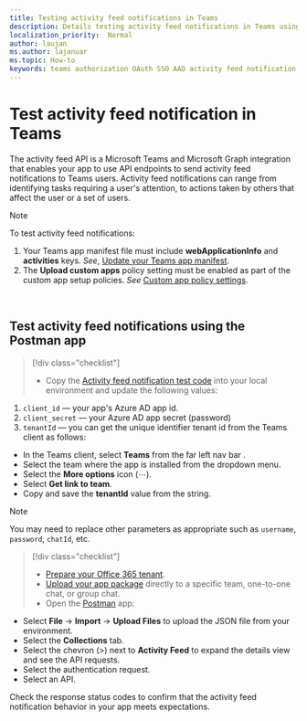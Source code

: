```yaml
---
title: Testing activity feed notifications in Teams
description: Details testing activity feed notifications in Teams using Postman
localization_priority:  Normal
author: laujan
ms.author: lajanuar
ms.topic: How-to
keywords: teams authorization OAuth SSO AAD activity feed notification Postman Graph
---
```


# Test activity feed notification in Teams

The activity feed API is a Microsoft Teams and Microsoft Graph integration that enables your app to use API endpoints to send activity feed notifications to Teams users. Activity feed notifications can range from identifying tasks requiring a user's attention, to actions taken by others that affect the user or a set of users.

> [!NOTE]
>To test activity feed notifications:
> 1. Your Teams app manifest file must include **webApplicationInfo** and **activities** keys. *See*, [Update your Teams app manifest](feed-notifications.md#update-your-teams-app-manifest).
>2. The **Upload custom apps** policy setting must be enabled as part of the custom app setup policies. *See* [Custom app policy settings](/microsoftteams/teams-custom-app-policies-and-settings#custom-app-policy-and-settings). <br/>
> <br/>


## Test activity feed notifications using the Postman app

> [!div class="checklist"]
> * Copy the [Activity feed notification test code](test-activity-feed-json-file.md) into your local environment and update the following values:

1. `client_id`  — your app's Azure AD app id.
1. `client_secret`  — your Azure AD app secret (password)
1. `tenantId` — you can get the unique identifier tenant id from the Teams client as follows:

* In the Teams client, select **Teams** from the far left nav bar .
* Select the team where the app is installed from the dropdown menu.
* Select the **More options** icon (&#8943;).
* Select **Get link to team**.
* Copy and save the **tenantId** value from the string.

>[!NOTE]
> You may need to replace other parameters as appropriate such as `username`, `password`, `chatId`,  etc.

> [!div class="checklist"]
>* [Prepare your Office 365 tenant](../../concepts/build-and-test/prepare-your-o365-tenant.md).  
>* [Upload your app package](../../concepts/deploy-and-publish/apps-upload.md#upload-your-package-into-a-team-using-the-apps-tab) directly to a specific team, one-to-one chat, or group chat.
> * Open the [Postman](https://www.postman.com) app:

* Select **File** -> **Import** -> **Upload Files** to upload the JSON file from your environment.  
* Select the **Collections** tab.
* Select the chevron (>) next to **Activity Feed** to expand the details view and see the API requests.
* Select the authentication request.
* Select an API.

 Check the response status codes to confirm that the activity feed notification behavior in your app meets expectations.
